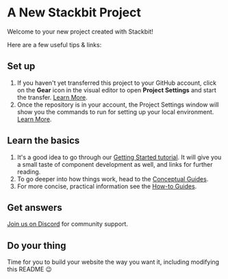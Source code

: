 # A New Stackbit Project

Welcome to your new project created with Stackbit!

Here are a few useful tips & links:

## Set up

1. If you haven't yet transferred this project to your GitHub account, click on the **Gear** icon in the visual editor to open **Project Settings** and start the transfer. [Learn More](https://docs.stackbit.com/how-to-guides/transfer-repo/).
1. Once the repository is in your account, the Project Settings window will show you the commands to run for setting up your local environment. [Learn More](https://docs.stackbit.com/how-to-guides/local-development/).

## Learn the basics

1. It's a good idea to go through our [Getting Started tutorial](https://docs.stackbit.com/getting-started/). It will give you a small taste of component development as well, and links for further reading.
1. To go deeper into how things work, head to the [Conceptual Guides](https://docs.stackbit.com/conceptual-guides/).
1. For more concise, practical information see the [How-to Guides](https://docs.stackbit.com/how-to-guides/).

## Get answers

[Join us on Discord](https://discord.gg/HUNhjVkznH) for community support.

## Do your thing

Time for you to build your website the way you want it, including modifying this README 😉
